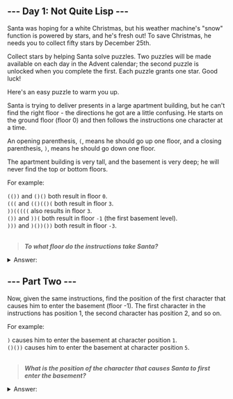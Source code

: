 ## --- Day 1: Not Quite Lisp ---
Santa was hoping for a white Christmas, but his weather machine's "snow" function is powered by stars, and he's fresh out! To save Christmas, he needs you to collect fifty stars by December 25th.

Collect stars by helping Santa solve puzzles. Two puzzles will be made available on each day in the Advent calendar; the second puzzle is unlocked when you complete the first. Each puzzle grants one star. Good luck!

Here's an easy puzzle to warm you up.

Santa is trying to deliver presents in a large apartment building, but he can't find the right floor - the directions he got are a little confusing. He starts on the ground floor (floor 0) and then follows the instructions one character at a time.

An opening parenthesis, `(`, means he should go up one floor, and a closing parenthesis, `)`, means he should go down one floor.

The apartment building is very tall, and the basement is very deep; he will never find the top or bottom floors.

For example:

`(())` and `()()` both result in floor `0`.<br />
`(((` and `(()(()(` both result in floor `3`.<br />
`))(((((` also results in floor `3`.<br />
`())` and `))(` both result in floor `-1` (the first basement level).<br />
`)))` and `)())())` both result in floor `-3`.<br />
<br />

>  ***To what floor do the instructions take Santa?***

<details>
  <summary>Answer:</summary>

  ```
  The puzzle answer is 138
  ```
</details>

## --- Part Two ---
Now, given the same instructions, find the position of the first character that causes him to enter the basement (floor -1). The first character in the instructions has position 1, the second character has position 2, and so on.

For example:

`)` causes him to enter the basement at character position `1`.<br />
`()())` causes him to enter the basement at character position `5`.<br />
<br />

> ***What is the position of the character that causes Santa to first enter the basement?***

<details>
  <summary>Answer:</summary>

  ```
  The puzzle answer is 1771
  ```
</details>